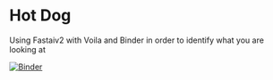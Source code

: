 # Hot Dog

Using Fastaiv2 with Voila and Binder in order to identify what you are looking at 


[![Binder](https://mybinder.org/badge_logo.svg)](https://mybinder.org/v2/gh/OFlanagan/hotdog/master?urlpath=%2Fvoila%2Frender%2Fhotdog_app.ipynb)

